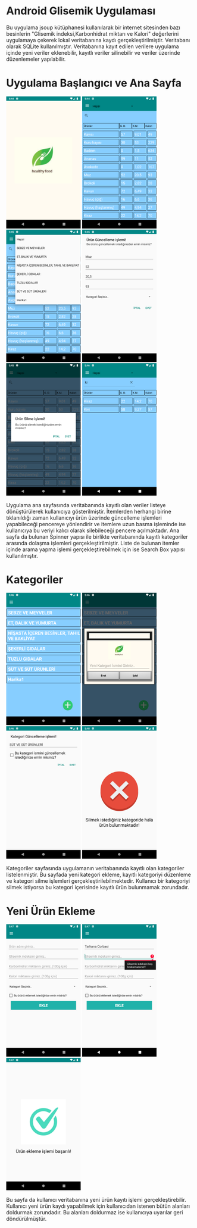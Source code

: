 # Android Glisemik Uygulaması
Bu uygulama jsoup kütüphanesi kullanılarak bir internet sitesinden bazı besinlerin "Glisemik indeksi,Karbonhidrat miktarı ve Kalori" değerlerini uygulamaya çekerek lokal veritabanına kaydı gerçekleştirilmiştir. Veritabanı olarak SQLite kullanılmıştır. Veritabanına kayıt edilen verilere uygulama içinde yeni veriler eklenebilir, kayıtlı veriler silinebilir ve veriler üzerinde düzenlemeler yapılabilir.

# Uygulama Başlangıcı ve Ana Sayfa
<a href="https://github.com/Eraycn16/Android-Glisemik-Uygulamasi/blob/main/img/1.png" target="_blank">
<img src="https://github.com/Eraycn16/Android-Glisemik-Uygulamasi/blob/main/img/1.png" width="200" style="max-width:100%;"></a>
<a href="https://github.com/Eraycn16/Android-Glisemik-Uygulamasi/blob/main/img/2.png" target="_blank">
<img src="https://github.com/Eraycn16/Android-Glisemik-Uygulamasi/blob/main/img/2.png" width="200" style="max-width:100%;"></a>
<a href="https://github.com/Eraycn16/Android-Glisemik-Uygulamasi/blob/main/img/3.png" target="_blank">
<img src="https://github.com/Eraycn16/Android-Glisemik-Uygulamasi/blob/main/img/3.png" width="200" style="max-width:100%;"></a>
<a href="https://github.com/Eraycn16/Android-Glisemik-Uygulamasi/blob/main/img/4.png" target="_blank">
<img src="https://github.com/Eraycn16/Android-Glisemik-Uygulamasi/blob/main/img/4.png" width="200" style="max-width:100%;"></a>
<a href="https://github.com/Eraycn16/Android-Glisemik-Uygulamasi/blob/main/img/5.png" target="_blank">
<img src="https://github.com/Eraycn16/Android-Glisemik-Uygulamasi/blob/main/img/5.png" width="200" style="max-width:100%;"></a>
<a href="https://github.com/Eraycn16/Android-Glisemik-Uygulamasi/blob/main/img/6.png" target="_blank">
<img src="https://github.com/Eraycn16/Android-Glisemik-Uygulamasi/blob/main/img/6.png" width="200" style="max-width:100%;"></a>

Uygulama ana sayfasında veritabanında kayıtlı olan veriler listeye dönüştürülerek kullanıcıya gösterilmiştir. İtemlerden herhangi birine tıklanıldığı zaman kullanıcıyı ürün üzerinde güncelleme işlemleri yapabileceği pencereye yönlendirir ve itemlere uzun basma işleminde ise kullanıcıya bu veriyi kalıcı olarak silebileceği pencere açılmaktadır.  Ana sayfa da bulunan Spinner yapısı ile birlikte veritabanında kayıtlı kategoriler arasında dolaşma işlemleri gerçekleştirilmiştir. Liste de bulunan itemler içinde arama yapma işlemi gerçekleştirebilmek için ise Search Box yapısı kullanılmıştır.

# Kategoriler

<a href="https://github.com/Eraycn16/Android-Glisemik-Uygulamasi/blob/main/img/7.png" target="_blank">
<img src="https://github.com/Eraycn16/Android-Glisemik-Uygulamasi/blob/main/img/7.png" width="200" style="max-width:100%;"></a>
<a href="https://github.com/Eraycn16/Android-Glisemik-Uygulamasi/blob/main/img/8.png" target="_blank">
<img src="https://github.com/Eraycn16/Android-Glisemik-Uygulamasi/blob/main/img/8.png" width="200" style="max-width:100%;"></a>
<a href="https://github.com/Eraycn16/Android-Glisemik-Uygulamasi/blob/main/img/9.png" target="_blank">
<img src="https://github.com/Eraycn16/Android-Glisemik-Uygulamasi/blob/main/img/9.png" width="200" style="max-width:100%;"></a>
<a href="https://github.com/Eraycn16/Android-Glisemik-Uygulamasi/blob/main/img/13.png" target="_blank">
<img src="https://github.com/Eraycn16/Android-Glisemik-Uygulamasi/blob/main/img/13.png" width="200" style="max-width:100%;"></a>

Kategoriler sayfasında uygulamanın veritabanında kayıtlı olan kategoriler listelenmiştir. Bu sayfada yeni kategori ekleme, kayıtlı kategoriyi düzenleme ve kategori silme işlemleri gerçekleştirilebilmektedir. Kullanıcı bir kategoriyi silmek istiyorsa bu kategori içerisinde kayıtlı ürün bulunmamak zorundadır.

# Yeni Ürün Ekleme

<a href="https://github.com/Eraycn16/Android-Glisemik-Uygulamasi/blob/main/img/10.png" target="_blank">
<img src="https://github.com/Eraycn16/Android-Glisemik-Uygulamasi/blob/main/img/10.png" width="200" style="max-width:100%;"></a>
<a href="https://github.com/Eraycn16/Android-Glisemik-Uygulamasi/blob/main/img/11.png" target="_blank">
<img src="https://github.com/Eraycn16/Android-Glisemik-Uygulamasi/blob/main/img/11.png" width="200" style="max-width:100%;"></a>
<a href="https://github.com/Eraycn16/Android-Glisemik-Uygulamasi/blob/main/img/12.png" target="_blank">
<img src="https://github.com/Eraycn16/Android-Glisemik-Uygulamasi/blob/main/img/12.png" width="200" style="max-width:100%;"></a>

Bu sayfa da kullanıcı veritabanına yeni ürün kayıtı işlemi gerçekleştirebilir. Kullanıcı yeni ürün kaydı yapabilmek için kullanıcıdan istenen bütün alanları doldurmak zorundadır. Bu alanları doldurmaz ise kullanıcıya uyarılar geri döndürülmüştür.
